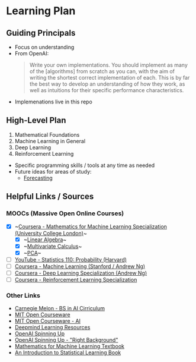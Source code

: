 # Learning Plan

## Guiding Principals

 - Focus on understanding
 - From OpenAI:
   > Write your own implementations. You should implement as many of the [algorithms] from scratch as you can, with the aim of writing the shortest correct implementation of each. This is by far the best way to develop an understanding of how they work, as well as intuitions for their specific performance characteristics.
  - Implemenations live in this repo

## High-Level Plan

 1. Mathematical Foundations
 2. Machine Learning in General
 3. Deep Learning
 4. Reinforcement Learning

 - Specific programming skills / tools at any time as needed
 - Future ideas for areas of study:
   - [Forecasting](https://otexts.com/fpp2/)

## Helpful Links / Sources

### MOOCs (Massive Open Online Courses)
 - [x] ~[Coursera - Mathematics for Machine Learning Specialization (University College London)](https://www.coursera.org/specializations/mathematics-machine-learning)~
   - [x] ~[Linear Algebra](https://www.coursera.org/learn/linear-algebra-machine-learning)~
   - [x] ~[Multivariate Calculus](https://www.coursera.org/learn/multivariate-calculus-machine-learning)~
   - [x] ~[PCA](https://www.coursera.org/learn/pca-machine-learning)~
 - [ ] [YouTube - Statistics 110: Probability (Harvard)](https://www.youtube.com/playlist?list=PL2SOU6wwxB0uwwH80KTQ6ht66KWxbzTIo)
 - [ ] [Coursera - Machine Learning (Stanford / Andrew Ng)](https://www.coursera.org/learn/machine-learning)
 - [ ] [Coursera - Deep Learning Specialization (Andrew Ng)](https://www.coursera.org/specializations/deep-learning)
 - [ ] [Coursera - Reinforcement Learning Specialization](https://www.coursera.org/specializations/reinforcement-learning)

### Other Links
 - [Carnegie Melon - BS in AI Cirriculum](https://www.cs.cmu.edu/bs-in-artificial-intelligence/curriculum)
 - [MIT Open Courseware](https://ocw.mit.edu/)
 - [MIT Open Courseware - AI](https://ocw.mit.edu/courses/find-by-topic/#cat=engineering&subcat=computerscience&spec=artificialintelligence)
 - [Deepmind Learning Resources](https://deepmind.com/learning-resources)
 - [OpenAI Spinning Up](https://spinningup.openai.com/en/latest/)
 - [OpenAI Spinning Up - "Right Background"](https://spinningup.openai.com/en/latest/spinningup/spinningup.html#the-right-background)
 - [Mathematics for Machine Learning Textbook](https://mml-book.github.io/)
 - [An Introduction to Statistical Learning Book](https://web.stanford.edu/~hastie/ISLRv2_website.pdf)
